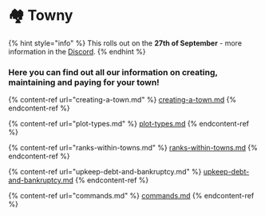# 🏘 Towny

{% hint style="info" %}
This rolls out on the **27th of September** - more information in the [Discord](https://discord.gg/cyt).
{% endhint %}

### Here you can find out all our information on creating, maintaining and paying for your town!

{% content-ref url="creating-a-town.md" %}
[creating-a-town.md](creating-a-town.md)
{% endcontent-ref %}

{% content-ref url="plot-types.md" %}
[plot-types.md](plot-types.md)
{% endcontent-ref %}

{% content-ref url="ranks-within-towns.md" %}
[ranks-within-towns.md](ranks-within-towns.md)
{% endcontent-ref %}

{% content-ref url="upkeep-debt-and-bankruptcy.md" %}
[upkeep-debt-and-bankruptcy.md](upkeep-debt-and-bankruptcy.md)
{% endcontent-ref %}

{% content-ref url="commands.md" %}
[commands.md](commands.md)
{% endcontent-ref %}
